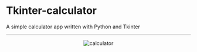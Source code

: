 # Tkinter-calculator
A simple calculator app written with Python and Tkinter 
<hr>

<p align="center">
  <img src="https://github.com/TomasKukumberg/Tkinter-calculator/blob/master/show.gif" alt="calculator" />
</p>
